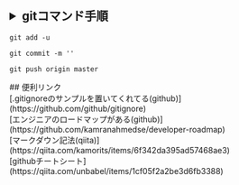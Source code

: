 ## <details><summary>gitコマンド手順</sumarry><br>
```
git add -u
```
```
git commit -m ''
```
```
git push origin master
```
</detials>
## 便利リンク<br> 
[.gitignoreのサンプルを置いてくれてる(github)](https://github.com/github/gitignore)<br>
[エンジニアのロードマップがある(github)](https://github.com/kamranahmedse/developer-roadmap)<br>
[マークダウン記法(qiita)](https://qiita.com/kamorits/items/6f342da395ad57468ae3)<br>
[githubチートシート](https://qiita.com/unbabel/items/1cf05f2a2be3d6fb3388)<br>
